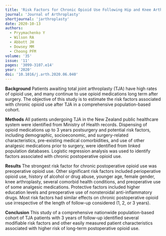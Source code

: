 ```yaml
---
title: 'Risk Factors for Chronic Opioid Use Following Hip and Knee Arthroplasty: Evidence from New Zealand Population Data'
journal: 'Journal of Arthroplasty'
shortjournal: 'jarthroplasty'
date: 2020-10-13
authors:
  - Pryymachenko Y
  - Wilson RA
  - Abbott JH
  - Dowsey MM
  - Choong PFM
volume: '35'
issue: '11'
pages: '3099-3107.e14'
year: '2020'
doi: '10.1016/j.arth.2020.06.040'
---
```

**Background**
Patients awaiting total joint arthroplasty (TJA) have high rates of opioid use, and many continue to use opioid medications long term after surgery. The objective of this study is to estimate the risk factors associated with chronic opioid use after TJA in a comprehensive population-based cohort.

**Methods**
All patients undergoing TJA in the New Zealand public healthcare system were identified from Ministry of Health records. Dispensing of opioid medications up to 3 years postsurgery and potential risk factors, including demographic, socioeconomic, and surgery-related characteristics, pre-existing medical comorbidities, and use of other analgesic medications prior to surgery, were identified from linked population databases. Logistic regression analysis was used to identify factors associated with chronic postoperative opioid use.

**Results**
The strongest risk factor for chronic postoperative opioid use was preoperative opioid use. Other significant risk factors included perioperative opioid use, history of alcohol or drug abuse, younger age, female gender, knee arthroplasty, several comorbid health conditions, and preoperative use of some analgesic medications. Protective factors included higher education levels and preoperative use of nonsteroidal anti-inflammatory drugs. Most risk factors had similar effects on chronic postoperative opioid use irrespective of the length of follow-up considered (1, 2, or 3 years).

**Conclusion**
This study of a comprehensive nationwide population-based cohort of TJA patients with 3 years of follow-up identified several modifiable risk factors and other easily measured patient characteristics associated with higher risk of long-term postoperative opioid use.
